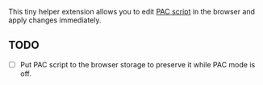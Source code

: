 
This tiny helper extension allows you to edit
[PAC script](https://en.wikipedia.org/wiki/Proxy_auto-config) in the browser and
apply changes immediately.

TODO
----
  - [ ] Put PAC script to the browser storage to preserve it while PAC mode is off.

